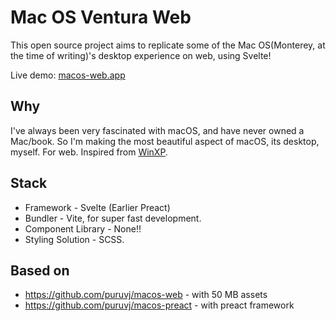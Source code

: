 # Mac OS Ventura Web

This open source project aims to replicate some of the Mac OS(Monterey, at the time of writing)'s desktop experience on web, using Svelte!

Live demo: [macos-web.app](https://macos.now.sh)

## Why

I've always been very fascinated with macOS, and have never owned a Mac/book. So I'm making the most beautiful aspect of macOS, its desktop, myself. For web. Inspired from [WinXP](https://winxp.now.sh/).

## Stack

- Framework - Svelte (Earlier Preact)
- Bundler - Vite, for super fast development.
- Component Library - None!!
- Styling Solution - SCSS.

## Based on

- https://github.com/puruvj/macos-web - with 50 MB assets
- https://github.com/puruvj/macos-preact - with preact framework
